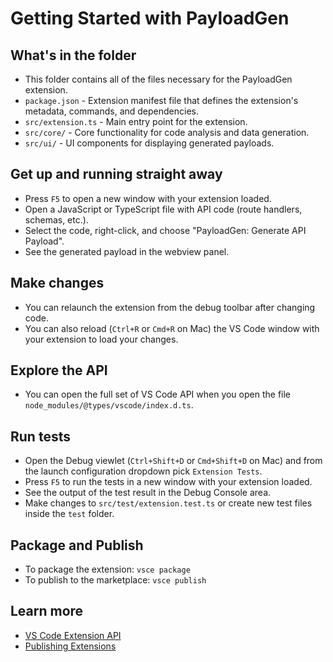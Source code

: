 # Getting Started with PayloadGen

## What's in the folder

* This folder contains all of the files necessary for the PayloadGen extension.
* `package.json` - Extension manifest file that defines the extension's metadata, commands, and dependencies.
* `src/extension.ts` - Main entry point for the extension.
* `src/core/` - Core functionality for code analysis and data generation.
* `src/ui/` - UI components for displaying generated payloads.

## Get up and running straight away

* Press `F5` to open a new window with your extension loaded.
* Open a JavaScript or TypeScript file with API code (route handlers, schemas, etc.).
* Select the code, right-click, and choose "PayloadGen: Generate API Payload".
* See the generated payload in the webview panel.

## Make changes

* You can relaunch the extension from the debug toolbar after changing code.
* You can also reload (`Ctrl+R` or `Cmd+R` on Mac) the VS Code window with your extension to load your changes.

## Explore the API

* You can open the full set of VS Code API when you open the file `node_modules/@types/vscode/index.d.ts`.

## Run tests

* Open the Debug viewlet (`Ctrl+Shift+D` or `Cmd+Shift+D` on Mac) and from the launch configuration dropdown pick `Extension Tests`.
* Press `F5` to run the tests in a new window with your extension loaded.
* See the output of the test result in the Debug Console area.
* Make changes to `src/test/extension.test.ts` or create new test files inside the `test` folder.

## Package and Publish

* To package the extension: `vsce package`
* To publish to the marketplace: `vsce publish`

## Learn more

* [VS Code Extension API](https://code.visualstudio.com/api)
* [Publishing Extensions](https://code.visualstudio.com/api/working-with-extensions/publishing-extension)

